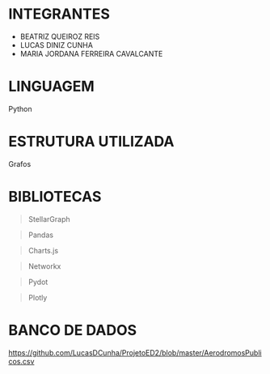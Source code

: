# **INTEGRANTES**

- BEATRIZ QUEIROZ REIS
- LUCAS DINIZ CUNHA
- MARIA JORDANA FERREIRA CAVALCANTE


# **LINGUAGEM**

Python


# **ESTRUTURA UTILIZADA**

Grafos


# **BIBLIOTECAS**
 
> StellarGraph

> Pandas
 
> Charts.js

> Networkx

> Pydot

> Plotly


# **BANCO DE DADOS**

https://github.com/LucasDCunha/ProjetoED2/blob/master/AerodromosPublicos.csv
